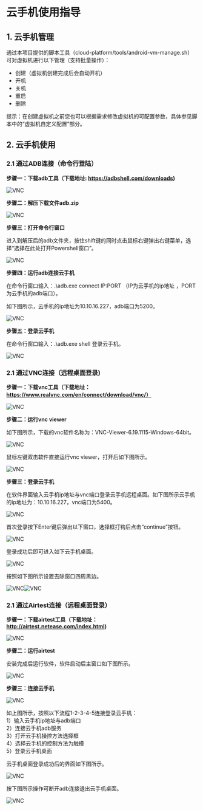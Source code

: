 # 云手机使用指导
## 1. 云手机管理
通过本项目提供的脚本工具（cloud-platform/tools/android-vm-manage.sh）可对虚拟机进行以下管理（支持批量操作）：<br>
- 创建（虚拟机创建完成后会自动开机）
- 开机
- 关机
- 重启
- 删除

提示：在创建虚拟机之前您也可以根据需求修改虚拟机的可配置参数，具体参见脚本中的“虚拟机自定义配置”部分。

## 2. 云手机使用
### 2.1 通过ADB连接（命令行登陆）
**步骤一：下载adb工具（下载地址: https://adbshell.com/downloads)** 

![VNC](img/image1.png#pic_center)
   
**步骤二：解压下载文件adb.zip**    

![VNC](img/image2.png#pic_center)
    
**步骤三：打开命令行窗口**
  
进入到解压后的adb文件夹，按住shift键的同时点击鼠标右键弹出右键菜单，选择“选择在此处打开Powershell窗口”。
  
![VNC](img/image3.png#pic_center)    
 
**步骤四：运行adb连接云手机**   
  
在命令行窗口输入：.\adb.exe connect IP:PORT （IP为云手机的ip地址
，PORT为云手机的adb端口）。   

如下图所示，云手机的ip地址为10.10.16.227，adb端口为5200。   

![VNC](img/image4.png#pic_center)    
  
**步骤五：登录云手机**  

在命令行窗口输入：.\adb.exe shell 登录云手机。
   
![VNC](img/image5.png#pic_center)
     
### 2.1 通过VNC连接（远程桌面登录)    
**步骤一：下载vnc工具（下载地址：https://www.realvnc.com/en/connect/download/vnc/）** 
 
![VNC](img/image6.png#pic_center)     

**步骤二：运行vnc viewer**  

如下图所示，下载的vnc软件名称为：VNC-Viewer-6.19.1115-Windows-64bit。  
 
![VNC](img/image7.png#pic_center)     

鼠标左键双击软件直接运行vnc viewer，打开后如下图所示。 
   
![VNC](img/image8.png#pic_center)  
   
**步骤三：登录云手机**  

在软件界面输入云手机ip地址与vnc端口登录云手机远程桌面。如下图所示云手机的ip地址为：10.10.16.227，vnc端口为5400。  

![VNC](img/image9.png#pic_center)   
 
首次登录按下Enter键后弹出以下窗口，选择框打钩后点击“continue”按钮。  

![VNC](img/image10.png#pic_center)    

登录成功后即可进入如下云手机桌面。  

![VNC](img/image11.png#pic_center)    
 
按照如下图所示设置去除窗口四周黑边。  

![VNC](img/image12.png#pic_center)![VNC](img/image13.png#pic_center)     
   
### 2.1 通过Airtest连接（远程桌面登录）  
**步骤一：下载airtest工具（下载地址：http://airtest.netease.com/index.html)**  

![VNC](img/image14.png#pic_center)   

**步骤二：运行airtest**  

安装完成后运行软件，软件启动后主窗口如下图所示。  
 
![VNC](img/image15.png#pic_center)     

**步骤三：连接云手机**  

![VNC](img/image16.png#pic_center)    

如上图所示，按照以下流程1-2-3-4-5连接登录云手机：  
1）输入云手机ip地址与adb端口  
2）连接云手机adb服务  
3）打开云手机操控方法选择框  
4）选择云手机的控制方法为触摸  
5）登录云手机桌面  

云手机桌面登录成功后的界面如下图所示。  

![VNC](img/image17.png#pic_center)    

按下图所示操作可断开adb连接退出云手机桌面。  

![VNC](img/image18.png#pic_center)      

